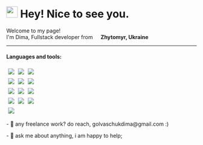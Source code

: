 <h1>
    <img src="https://emojis.slackmojis.com/emojis/images/1531849430/4246/blob-sunglasses.gif?1531849430" width="30"/> 
    Hey! Nice to see you.
</h1>
<p>Welcome to my page! 
    </br> 
    I'm Dima, Fullstack developer from 
    <img src="https://cdn-icons-png.flaticon.com/128/197/197572.png" width="13"/> <b>Zhytomyr, Ukraine</b>
</p>
<hr>
<h4>Languages and tools:</h4>
<div style="display: flex">
    <img style="padding: 5px" src="https://img.shields.io/badge/JavaScript-111?style=for-the-badge&logo=javascript&logoColor=7FFD4"/>
    <img style="padding: 5px" src="https://img.shields.io/badge/React.js-111?style=for-the-badge&logo=React&logoColor=7FFD4"/>
    <img style="padding: 5px" src="https://img.shields.io/badge/Node.js-111?style=for-the-badge&logo=nodedotjs&logoColor=7FFD4"/>
</div>
<div style="display: flex">
    <img style="padding: 5px" src="https://img.shields.io/badge/HTML-111?style=for-the-badge&logo=html5&logoColor=7FFD4"/>
    <img style="padding: 5px" src="https://img.shields.io/badge/CSS-111?style=for-the-badge&logo=css3&logoColor=7FFD4"/>
    <img style="padding: 5px" src="https://img.shields.io/badge/SASS-111?style=for-the-badge&logo=sass&logoColor=7FFD4"/>
</div>
<div style="display: flex">
    <img style="padding: 5px" src="https://img.shields.io/badge/sqlite-111?style=for-the-badge&logo=sqlite&logoColor=7FFD4"/>
    <img style="padding: 5px" src="https://img.shields.io/badge/postgresql-111?style=for-the-badge&logo=postgresql&logoColor=7FFD4"/>
    <img style="padding: 5px" src="https://img.shields.io/badge/python-111?style=for-the-badge&logo=python&logoColor=7FFD4"/>
</div>
<div style="display: flex">
    <img style="padding: 5px" src="https://img.shields.io/badge/C++-111?style=for-the-badge&logo=cplusplus&logoColor=7FFD4"/>
    <img style="padding: 5px" src="https://img.shields.io/badge/csharp-111?style=for-the-badge&logo=csharp&logoColor=7FFD4"/>
    <img style="padding: 5px" src="https://img.shields.io/badge/MSSQL-111?style=for-the-badge&logo=mysql&logoColor=7FFD4"/>
</div>
<div style="display: flex">
    <img style="padding: 5px" src="https://img.shields.io/badge/github-111?style=for-the-badge&logo=github&logoColor=7FFD4"/>
</div>
<p>- 💼 any freelance work? do reach, golvaschukdima@gmail.com :)</p>
<p>- 💬 ask me about anything, i am happy to help;</p>
<!-- <div>
<p> <img src="https://github-readme-stats.vercel.app/api?username=goldima34&show_icons=true&theme=gotham" alt="goldima34" />
</div>
<div>
<img align="center" alt="GIF" src="https://github.com/abhisheknaiidu/abhisheknaiidu/blob/master/code.gif?raw=true" width="500" height="320" />
</div> -->
